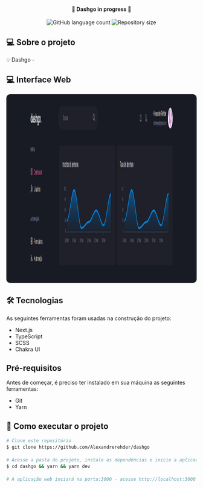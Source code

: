 <h4 align="center"> 
	🚧 Dashgo in progress 🚧
</h4>

<p align="center">
    <img alt="GitHub language count" src="https://img.shields.io/github/languages/count/Alexandrerehder/VxTel?color=%2304D361"> 
    <img alt="Repository size" src="https://img.shields.io/github/repo-size/Alexandrerehder/VxTel">
</p>
    
## 💻 Sobre o projeto 

💡 Dashgo -

## 💻 Interface Web
<p align="center">
    <img width="800" height="500" style="border-radius: 10px" src="./public/assets/interfaceweb.png" alt="Web">
</p>

## 🛠 Tecnologias

As seguintes ferramentas foram usadas na construção do projeto:

- Next.js
- TypeScript
- SCSS
- Chakra UI

## Pré-requisitos

Antes de começar, é preciso ter instalado em sua máquina as seguintes ferramentas:

- Git
- Yarn

## 🚀 Como executar o projeto

```bash
# Clone este repositório
$ git clone https://github.com/Alexandrerehder/dashgo

# Acesse a pasta do projeto, instale as dependências e inicie a aplicação
$ cd dashgo && yarn && yarn dev

# A aplicação web inciará na porta:3000 - acesse http://localhost:3000
```
